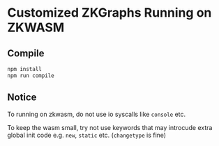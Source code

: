 # Customized ZKGraphs Running on ZKWASM

## Compile
```bash
npm install
npm run compile
```

## Notice

To running on zkwasm, do not use io syscalls like `console` etc.

To keep the wasm small, try not use keywords that may introcude extra global init code e.g. `new`, `static` etc. (`changetype` is fine)